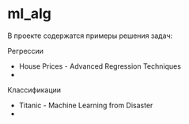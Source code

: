 # ml_alg
В проекте содержатся примеры решения задач:

Регрессии
- House Prices - Advanced Regression Techniques
-
    
Классификации
- Titanic - Machine Learning from Disaster
-
